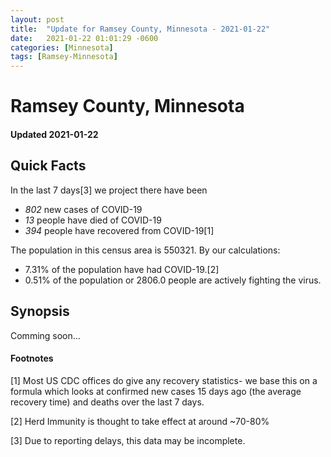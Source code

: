 ```yaml
---
layout: post
title:  "Update for Ramsey County, Minnesota - 2021-01-22"
date:   2021-01-22 01:01:29 -0600
categories: [Minnesota]
tags: [Ramsey-Minnesota]
---
```


# Ramsey County, Minnesota
#### Updated 2021-01-22

## Quick Facts

In the last 7 days[3] we project there have been
- *802* new cases of COVID-19
- *13* people have died of COVID-19
- *394* people have recovered from COVID-19[1]

The population in this census area is 550321. By our calculations:
- 7.31% of the population have had COVID-19.[2]
- 0.51% of the population or 2806.0 people are actively fighting the virus.

## Synopsis

Comming soon...


#### Footnotes

[1] Most US CDC offices do give any recovery statistics- we base this on a formula which looks at confirmed new cases
15 days ago (the average recovery time) and deaths over the last 7 days.

[2] Herd Immunity is thought to take effect at around ~70-80%

[3] Due to reporting delays, this data may be incomplete.
 
    